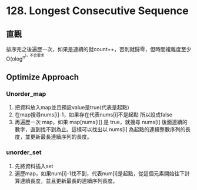# 128. Longest Consecutive Sequence
## 直觀
排序完之後遍歷一次，如果是連續的就count++，否則就歸零，但時間複雜度至少O(olog<sup>n<sup>)，不合要求
## Optimize Approach
### Unorder_map
1. 把資料放入map並且預設value是true(代表是起點)
2. 在map搜尋nums[i]-1，如果存在代表nums[i]不是起點 所以設成false
3. 再遍歷一次 map，如果 map[nums[i]] 是 true，就搜尋 nums[i] 後面連續的數字，直到找不到為止。這樣可以找出以 nums[i] 為起點的連續整數序列的長度，並更新最長連續序列的長度。
### unorder_set
1. 先將資料插入set
2. 遍歷map，如果num[i]-1找不到，代表num[i]是起點，從這個元素開始往下計算連續長度，並且更新最長的連續序列長度。
